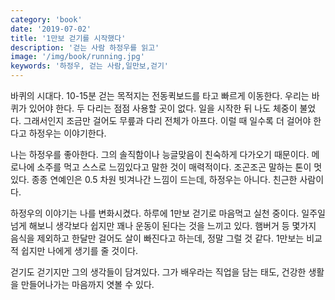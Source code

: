 ```yaml
---
category: 'book'
date: '2019-07-02'
title: '1만보 걷기를 시작했다'
description: '걷는 사람 하정우를 읽고'
image: '/img/book/running.jpg'
keywords: '하정우, 걷는 사람,일만보,걷기'
---
```


바퀴의 시대다. 10-15분 걷는 목적지는 전동퀵보드를 타고 빠르게 이동한다. 우리는 바퀴가 있어야 한다. 두 다리는 점점 사용할 곳이 없다. 일을 시작한 뒤 나도 체중이 불었다. 그래서인지 조금만 걸어도 무릎과 다리 전체가 아프다. 이럴 때 일수록 더 걸어야 한다고 하정우는 이야기한다.

나는 하정우를 좋아한다. 그의 솔직함이나 능글맞음이 친숙하게 다가오기 때문이다. 메로나에 소주를 먹고 스스로 느낌있다고 말한 것이 매력적이다. 조곤조곤 말하는 톤이 멋있다. 종종 연예인은 0.5 차원 빗겨나간 느낌이 드는데, 하정우는 아니다. 친근한 사람이다.

하정우의 이야기는 나를 변화시켰다. 하루에 1만보 걷기로 마음먹고 실천 중이다. 일주일 넘게 해보니 생각보다 쉽지만 꽤나 운동이 된다는 것을 느끼고 있다. 햄버거 등 몇가지 음식을 제외하고 한달만 걸어도 살이 빠진다고 하는데, 정말 그럴 것 같다. 1만보는 비교적 쉽지만 나에게 생기를 줄 것이다.

걷기도 걷기지만 그의 생각들이 담겨있다. 그가 배우라는 직업을 담는 태도, 건강한 생활을 만들어나가는 마음까지 엿볼 수 있다.
